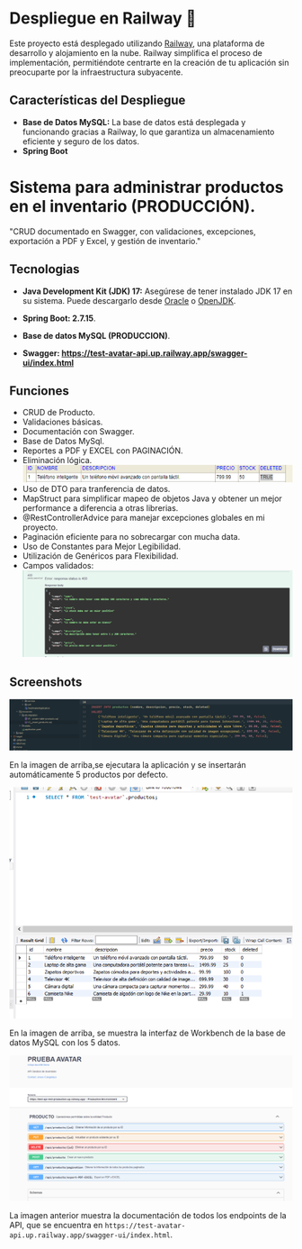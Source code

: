 # Despliegue en Railway 🚂
 Este proyecto está desplegado utilizando [Railway](https://railway.app/), una plataforma de desarrollo y alojamiento en la nube. Railway simplifica el proceso de implementación, permitiéndote centrarte en la creación de tu aplicación sin preocuparte por la infraestructura subyacente.

## Características del Despliegue
- **Base de Datos MySQL:** La base de datos está desplegada y funcionando gracias a Railway, lo que garantiza un almacenamiento eficiente y seguro de los datos.
- **Spring Boot**

# Sistema para administrar productos en el inventario (PRODUCCIÓN).

"CRUD documentado en Swagger, con validaciones,
excepciones, exportación a PDF y Excel, y gestión
de inventario."

## Tecnologias

- **Java Development Kit (JDK) 17:** Asegúrese de tener instalado JDK 17 en su sistema. Puede descargarlo desde [Oracle](https://www.oracle.com/java/technologies/javase-downloads.html) o [OpenJDK](https://adoptopenjdk.net/).

- **Spring Boot: 2.7.15**.

- **Base de datos MySQL (PRODUCCION)**.

- **Swagger: https://test-avatar-api.up.railway.app/swagger-ui/index.html**


## Funciones

- CRUD de Producto.
- Validaciones básicas.
- Documentación con Swagger.
- Base de Datos MySql.
- Reportes a PDF y EXCEL con PAGINACIÓN.
- Eliminación lógica.
  ![Eliminación l´ógica](src/main/resources/static/img_deleted.png)
- Uso de DTO para tranferencia de datos.
- MapStruct para simplificar mapeo de objetos Java y obtener un mejor performance a diferencia a otras librerias.
- @RestControllerAdvice para manejar excepciones globales en mi proyecto.
- Paginación eficiente para no sobrecargar con mucha data.
- Uso de Constantes para Mejor Legibilidad.
- Utilización de Genéricos para Flexibilidad.
- Campos validados:
  ![Validaciones de campos](src/main/resources/static/img_9.png)




## Screenshots

![Vista Previa de la Aplicación](src/main/resources/static/img_6.png)

En la imagen de arriba,se ejecutara la aplicación y se insertarán automáticamente 5 productos por defecto.


![Base de Datos MYSQL](src/main/resources/static/img_7.png)

En la imagen de arriba, se muestra la interfaz de Workbench de la base de datos MySQL con los 5 datos.


![Documentación de Endpoints con Swagger](src/main/resources/static/img_8.png)

La imagen anterior muestra la documentación de todos los endpoints de la API, que se encuentra en `https://test-avatar-api.up.railway.app/swagger-ui/index.html`.











